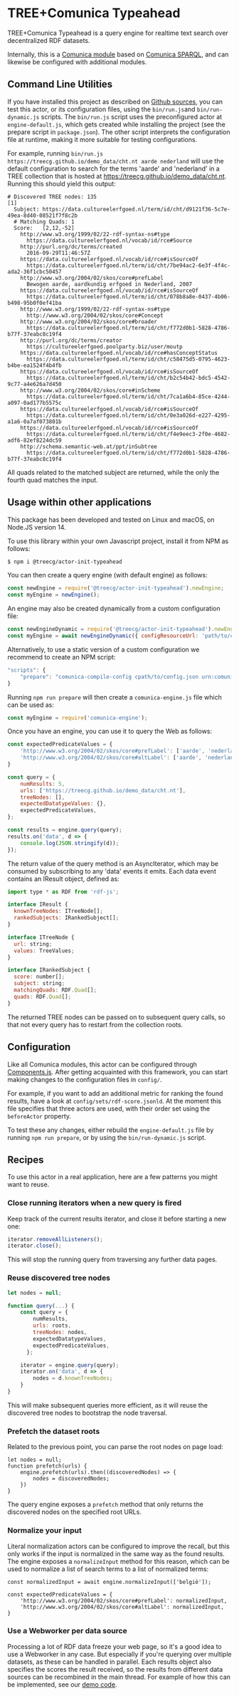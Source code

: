 # TREE+Comunica Typeahead

TREE+Comunica Typeahead is a query engine for realtime text search over decentralized RDF datasets.

Internally, this is a [Comunica module](https://comunica.dev/) based on [Comunica SPARQL](https://github.com/comunica/comunica/tree/master/packages/actor-init-sparql), and can likewise be configured with additional modules.

## Command Line Utilities

If you have installed this project as described on [Github sources](https://github.com/TREEcg/treemunica), you can test this actor, or its configuration files, using the `bin/run.js`and `bin/run-dynamic.js` scripts. The `bin/run.js` script uses the preconfigured actor at `engine-default.js`, which gets created while installing the project (see the prepare script in `package.json`). The other script interprets the configuration file at runtime, making it more suitable for testing configurations.

For example, running `bin/run.js https://treecg.github.io/demo_data/cht.nt aarde nederland` will use the default configuration to search for the terms 'aarde' and 'nederland' in a TREE collection that is hosted at https://treecg.github.io/demo_data/cht.nt. Running this should yield this output:

````
# Discovered TREE nodes: 135
[1]
  Subject: https://data.cultureelerfgoed.nl/term/id/cht/d9121f36-5c7e-49ea-8d40-08521f7f8c2b
  # Matching Quads: 1
  Score:   [2,12,-52]
    http://www.w3.org/1999/02/22-rdf-syntax-ns#type
      https://data.cultureelerfgoed.nl/vocab/id/rce#Source
    http://purl.org/dc/terms/created
      2016-09-29T11:46:57Z
    https://data.cultureelerfgoed.nl/vocab/id/rce#isSourceOf
      https://data.cultureelerfgoed.nl/term/id/cht/7be94ac2-6e3f-4f4c-ada2-36f1cbc50457
    http://www.w3.org/2004/02/skos/core#prefLabel
      Bewogen aarde, aardkundig erfgoed in Nederland, 2007
    https://data.cultureelerfgoed.nl/vocab/id/rce#isSourceOf
      https://data.cultureelerfgoed.nl/term/id/cht/078b8a8e-0437-4b06-b498-95b0f0ef41ba
    http://www.w3.org/1999/02/22-rdf-syntax-ns#type
      http://www.w3.org/2004/02/skos/core#Concept
    http://www.w3.org/2004/02/skos/core#broader
      https://data.cultureelerfgoed.nl/term/id/cht/f772d0b1-5828-4786-b77f-37eabc8c19f4
    http://purl.org/dc/terms/creator
      https://cultureelerfgoed.poolparty.biz/user/moutp
    https://data.cultureelerfgoed.nl/vocab/id/rce#hasConceptStatus
      https://data.cultureelerfgoed.nl/term/id/cht/c58475d5-0795-4623-b4be-ea1524f4b4fb
    https://data.cultureelerfgoed.nl/vocab/id/rce#isSourceOf
      https://data.cultureelerfgoed.nl/term/id/cht/b2c54b42-bdc5-4542-9c77-a4e626a7d450
    http://www.w3.org/2004/02/skos/core#inScheme
      https://data.cultureelerfgoed.nl/term/id/cht/7ca1a6b4-85ce-4244-a097-0ad177b5575c
    https://data.cultureelerfgoed.nl/vocab/id/rce#isSourceOf
      https://data.cultureelerfgoed.nl/term/id/cht/0e3a026d-e227-4295-a1a6-0a7af073801b
    https://data.cultureelerfgoed.nl/vocab/id/rce#isSourceOf
      https://data.cultureelerfgoed.nl/term/id/cht/f4e9eec3-2f0e-4682-adf6-82ef8224dc59
    http://schema.semantic-web.at/ppt/inSubtree
      https://data.cultureelerfgoed.nl/term/id/cht/f772d0b1-5828-4786-b77f-37eabc8c19f4
````

All quads related to the matched subject are returned, while the only the fourth quad matches the input.

## Usage within other applications

This package has been developed and tested on Linux and macOS, on Node.JS version 14.

To use this library within your own Javascript project, install it from NPM as follows: 

```bash
$ npm i @treecg/actor-init-typeahead
```

You can then create a query engine (with default engine) as follows:

```javascript
const newEngine = require('@treecg/actor-init-typeahead').newEngine;
const myEngine = newEngine();
```

An engine may also be created dynamically from a custom configuration file:

```javascript
const newEngineDynamic = require('@treecg/actor-init-typeahead').newEngineDynamic;
const myEngine = await newEngineDynamic({ configResourceUrl: 'path/to/config.json' });
```

Alternatively, to use a static version of a custom configuration we recommend to create an NPM script:

```javascript
"scripts": {
    "prepare": "comunica-compile-config cpath/to/config.json urn:comunica:typeaheadinit > comunica-engine.js"
}
```

Running `npm run prepare` will then create a `comunica-engine.js` file which can be used as:

```javascript
const myEngine = require('comunica-engine');
```

Once you have an engine, you can use it to query the Web as follows:

```javascript
const expectedPredicateValues = {
    'http://www.w3.org/2004/02/skos/core#prefLabel': ['aarde', 'nederland'],
    'http://www.w3.org/2004/02/skos/core#altLabel': ['aarde', 'nederland'],
}

const query = {
    numResults: 5,
    urls: ['https://treecg.github.io/demo_data/cht.nt'],
    treeNodes: [],
    expectedDatatypeValues: {},
    expectedPredicateValues,
};

const results = engine.query(query);
results.on('data', d => {
    console.log(JSON.stringify(d));
});
```

The return value of the query method is an AsyncIterator, which may be consumed by subscribing to any 'data' events it emits. Each data event contains an IResult object, defined as: 

```javascript
import type * as RDF from 'rdf-js';

interface IResult {
  knownTreeNodes: ITreeNode[];
  rankedSubjects: IRankedSubject[];
}

interface ITreeNode {
  url: string;
  values: TreeValues;
}

interface IRankedSubject {
  score: number[];
  subject: string;
  matchingQuads: RDF.Quad[];
  quads: RDF.Quad[];
}
```

The returned TREE nodes can be passed on to subsequent query calls, so that not every query has to restart from the collection roots.

## Configuration

Like all Comunica modules, this actor can be configured through [Components.js](https://componentsjs.readthedocs.io/en/latest/). After getting acquainted with this framework, you can start making changes to the configuration files in `config/`. 

For example, if you want to add an additional metric for ranking the found results, have a look at `config/sets/rdf-score.jsonld`. At the moment this file specifies that three actors are used, with their order set using the `beforeActor` property. 

To test these any changes, either rebuild the `engine-default.js` file by running `npm run prepare`, or by using the `bin/run-dynamic.js` script. 

## Recipes

To use this actor in a real application, here are a few patterns you might want to reuse.

### Close running iterators when a new query is fired

Keep track of the current results iterator, and close it before starting a new one:

```javascript
iterator.removeAllListeners();
iterator.close();
```

This will stop the running query from traversing any further data pages.

### Reuse discovered tree nodes

```javascript
let nodes = null;

function query(...) {
    const query = {
        numResults,
        urls: roots,
        treeNodes: nodes,
        expectedDatatypeValues,
        expectedPredicateValues,
      };

    iterator = engine.query(query);
    iterator.on('data', d => {
        nodes = d.knownTreeNodes;
    }
}
```

This will make subsequent queries more efficient, as it will reuse the discovered tree nodes to bootstrap the node traversal.

### Prefetch the dataset roots

Related to the previous point, you can parse the root nodes on page load:

```
let nodes = null;
function prefetch(urls) {
    engine.prefetch(urls).then((discoveredNodes) => {
        nodes = discoveredNodes;
    })
}
```

The query engine exposes a `prefetch` method that only returns the discovered nodes on the specified root URLs.

### Normalize your input

Literal normalization actors can be configured to improve the recall, but this only works if the input is normalized in the same way as the found results. The engine exposes a `normalizeInput` method for this reason, which can be used to normalize a list of search terms to a list of normalized terms:

```
const normalizedInput = await engine.normalizeInput(['belgië']);

const expectedPredicateValues = {
    'http://www.w3.org/2004/02/skos/core#prefLabel': normalizedInput,
    'http://www.w3.org/2004/02/skos/core#altLabel': normalizedInput,
}
```

### Use a Webworker per data source

Processing a lot of RDF data freeze your web page, so it's a good idea to use a Webworker in any case. But especially if you're querying over multiple datasets, as these can be handled in parallel. Each results object also specifies the scores the result received, so the results from different data sources can be recombined in the main thread. For example of how this can be implemented, see our [demo code](https://github.com/TREEcg/treemunica_typeahead_demo).


